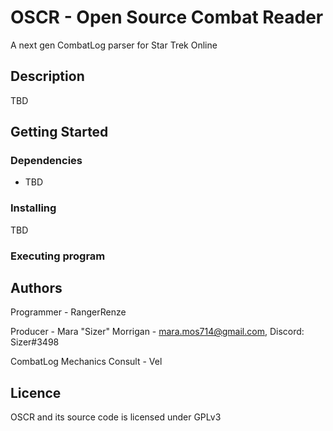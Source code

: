 # OSCR - Open Source Combat Reader
A next gen CombatLog parser for Star Trek Online

## Description

TBD

## Getting Started

### Dependencies

* TBD

### Installing

TBD

### Executing program

## Authors

Programmer - RangerRenze

Producer - Mara "Sizer" Morrigan - mara.mos714@gmail.com, Discord: Sizer#3498

CombatLog Mechanics Consult - Vel
 


## Licence

OSCR and its source code is licensed under GPLv3

